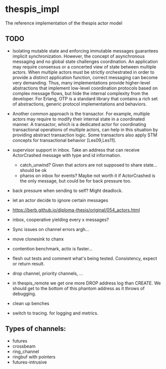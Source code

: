 # thespis_impl
The reference implementation of the thespis actor model


## TODO

- Isolating mutable state and enforcing immutable messages guarantees implicit synchronization. However, the concept of asynchronous messaging and no global state challenges coordination. An application may require consensus or a concerted view of state between multiple actors. When multiple actors must be strictly orchestrated in order to provide a distinct application function, correct messaging can become very demanding. Thus, many implementations provide higher-level abstractions that implement low-level coordination protocols based on complex message flows, but hide the internal complexity from the developer. For Erlang, OTP is a standard library that contains a rich set of abstractions, generic protocol implementations and behaviors.

- Another common approach is the transactor. For example, multiple actors may require to modify their internal state in a coordinated manner. A transactor, which is a dedicated actor for coordinating transactional operations of multiple actors, can help in this situation by providing abstract transaction logic. Some transactors also apply STM concepts for transactional behavior [Les09,Les11].

- supervisor support in inbox. Take an address that can receive ActorCrashed message with type and id information.
  - catch_unwind? Given that actors are not supposed to share state... should be ok
  - pharos on inbox for events? Maybe not worth it if ActorCrashed is the only message, but could be for back pressure too.
- back pressure when sending to self? Might deadlock.
- let an actor decide to ignore certain messages
- https://berb.github.io/diploma-thesis/original/054_actors.html
- inbox, cooperative yielding every x messages?
- Sync issues on channel errors argh...
- move clonesink to chanx
- contention benchmark, actix is faster...
- flesh out tests and comment what's being tested. Consistency, expect or return result.
- drop channel, priority channels, ...
- in thespis_remote we get one more DROP address log than CREATE. We should get to the bottom of this phantom address as it throws of debugging.
- clean up benches
- switch to tracing. for logging and metrics.

## Types of channels:

- futures
- crossbeam
- ring_channel
- ringbuf with pointers
- futures-intrusive
